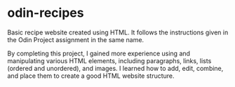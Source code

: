 # odin-recipes

Basic recipe website created using HTML. It follows the instructions given in the Odin Project
assignment in the same name.

By completing this project, I gained more experience using and manipulating various HTML elements,
including paragraphs, links, lists (ordered and unordered), and images. I learned how to add,
edit, combine, and place them to create a good HTML website structure. 
